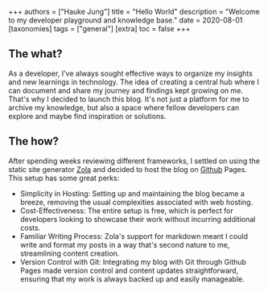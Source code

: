 +++
authors = ["Hauke Jung"]
title = "Hello World"
description = "Welcome to my developer playground and knowledge base."
date = 2020-08-01
[taxonomies]
tags = ["general"]
[extra]
toc = false
+++


## The what?

As a developer, I've always sought effective ways to organize my insights and new learnings in technology. The idea of creating a central hub where I can document and share my journey and findings kept growing on me. That's why I decided to launch this blog. It's not just a platform for me to archive my knowledge, but also a space where fellow developers can explore and maybe find inspiration or solutions.

## The how?

After spending weeks reviewing different frameworks, I settled on using the static site generator [Zola](https://www.getzola.org/) and decided to host the blog on [Github](https://github.com/hauju) Pages. This setup has some great perks:

- Simplicity in Hosting: Setting up and maintaining the blog became a breeze, removing the usual complexities associated with web hosting.
- Cost-Effectiveness: The entire setup is free, which is perfect for developers looking to showcase their work without incurring additional costs.
- Familiar Writing Process: Zola's support for markdown meant I could write and format my posts in a way that's second nature to me, streamlining content creation.
- Version Control with Git: Integrating my blog with Git through Github Pages made version control and content updates straightforward, ensuring that my work is always backed up and easily manageable.


